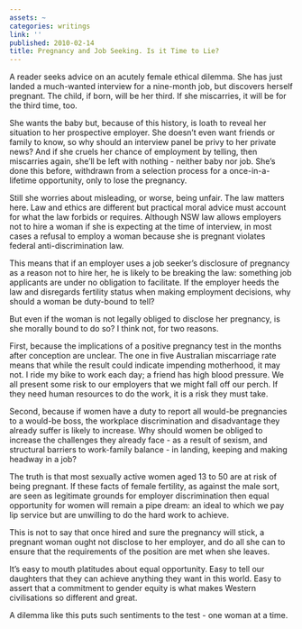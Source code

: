 ```yaml
---
assets: ~
categories: writings
link: ''
published: 2010-02-14
title: Pregnancy and Job Seeking. Is it Time to Lie?
---
```

A reader seeks advice on an acutely female ethical dilemma. She has just
landed a much-wanted interview for a nine-month job, but discovers
herself pregnant. The child, if born, will be her third. If she
miscarries, it will be for the third time, too.

She wants the baby but, because of this history, is loath to reveal her
situation to her prospective employer. She doesn’t even want friends or
family to know, so why should an interview panel be privy to her private
news? And if she cruels her chance of employment by telling, then
miscarries again, she’ll be left with nothing - neither baby nor job.
She’s done this before, withdrawn from a selection process for a
once-in-a-lifetime opportunity, only to lose the pregnancy.

Still she worries about misleading, or worse, being unfair. The law
matters here. Law and ethics are different but practical moral advice
must account for what the law forbids or requires. Although NSW law
allows employers not to hire a woman if she is expecting at the time of
interview, in most cases a refusal to employ a woman because she is
pregnant violates federal anti-discrimination law.

This means that if an employer uses a job seeker’s disclosure of
pregnancy as a reason not to hire her, he is likely to be breaking the
law: something job applicants are under no obligation to facilitate. If
the employer heeds the law and disregards fertility status when making
employment decisions, why should a woman be duty-bound to tell?

But even if the woman is not legally obliged to disclose her pregnancy,
is she morally bound to do so? I think not, for two reasons.

First, because the implications of a positive pregnancy test in the
months after conception are unclear. The one in five Australian
miscarriage rate means that while the result could indicate impending
motherhood, it may not. I ride my bike to work each day; a friend has
high blood pressure. We all present some risk to our employers that we
might fall off our perch. If they need human resources to do the work,
it is a risk they must take.

Second, because if women have a duty to report all would-be pregnancies
to a would-be boss, the workplace discrimination and disadvantage they
already suffer is likely to increase. Why should women be obliged to
increase the challenges they already face - as a result of sexism, and
structural barriers to work-family balance - in landing, keeping and
making headway in a job?

The truth is that most sexually active women aged 13 to 50 are at risk
of being pregnant. If these facts of female fertility, as against the
male sort, are seen as legitimate grounds for employer discrimination
then equal opportunity for women will remain a pipe dream: an ideal to
which we pay lip service but are unwilling to do the hard work to
achieve.

This is not to say that once hired and sure the pregnancy will stick, a
pregnant woman ought not disclose to her employer, and do all she can to
ensure that the requirements of the position are met when she leaves.

It’s easy to mouth platitudes about equal opportunity. Easy to tell our
daughters that they can achieve anything they want in this world. Easy
to assert that a commitment to gender equity is what makes Western
civilisations so different and great.

A dilemma like this puts such sentiments to the test - one woman at a
time.